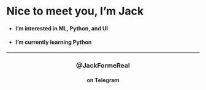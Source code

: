 #  Nice to meet you, I’m Jack
- #### I’m interested in ML, Python, and UI
- #### I’m currently learning Python
______________________
### <div align='center'>@JackFormeReal</div>
#### <div align='center'>on Telegram</div>
